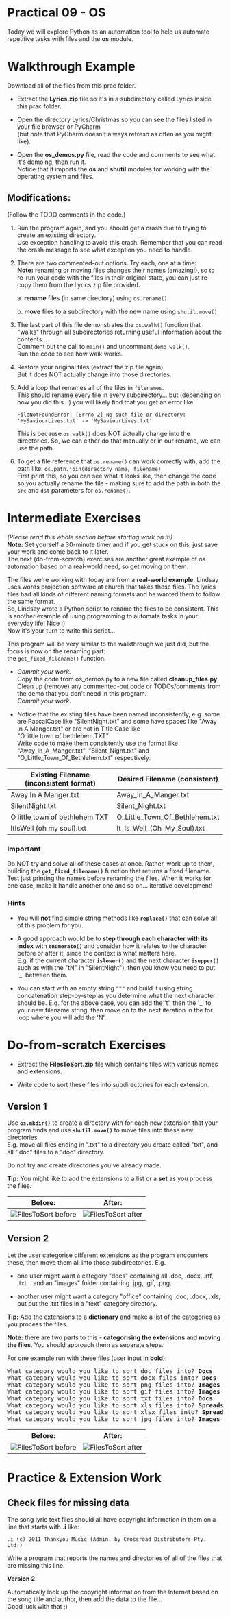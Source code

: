 # Practical 09 - OS

Today we will explore Python as an automation tool to help us automate
repetitive tasks with files and the **os** module.

# Walkthrough Example

Download all of the files from this prac folder.

-   Extract the **Lyrics.zip** file so it's in a subdirectory called 
    Lyrics inside this prac folder.

-   Open the directory Lyrics/Christmas so you can see the files listed
    in your file browser or PyCharm  
    (but note that PyCharm doesn't always refresh as often as you might
    like).

-   Open the **os_demos.py** file, read the code and comments to see
    what it's demoing, then run it.  
    Notice that it imports the **os** and **shutil** modules for working
    with the operating system and files.

## Modifications:

(Follow the TODO comments in the code.)

1.  Run the program again, and you should get a crash due to trying to
    create an existing directory.  
    Use exception handling to avoid this crash. 
    Remember that you can read the crash message to see what exception you need to handle.

2.  There are two commented-out options. Try each, one at a time:  
    **Note:** renaming or moving files changes their names (amazing!),
    so to re-run your code with the files in their original state, you
    can just re-copy them from the Lyrics.zip file provided.

    a.  **rename** files (in same directory) using `os.rename()`

    b.  **move** files to a subdirectory with the new name using
        `shutil.move()`

3.  The last part of this file demonstrates the `os.walk()` function that "walks"
    through all subdirectories returning useful information about the
    contents...  
    Comment out the call to `main()` and uncomment `demo_walk()`.  
    Run the code to see how walk works.

4.  Restore your original files (extract the zip file again).  
    But it does NOT actually change into those directories.  

5.  Add a loop that renames all of the files in `filenames`.  
    This should rename every file in every subdirectory... but 
    (depending on how you did this...) you will likely find that you get an error like
    
        FileNotFoundError: [Errno 2] No such file or directory: 'MySaviourLives.txt' -> 'MySaviourLives.txt'
    
    This is because `os.walk()` does NOT actually change into the directories.
    So, we can either do that manually or in our rename, we can use the path.  
    
6.  To get a file reference that `os.rename()` can work correctly with, add the path like:
    `os.path.join(directory_name, filename)`  
    First print this, so you can see what it looks like, then change the code so you
    actually rename the file - making sure to add the path in both the `src` and `dst` parameters for `os.rename()`.    


# Intermediate Exercises

_(Please read this whole section before starting work on it!)_  
**Note:** Set yourself a 30-minute timer and if you get stuck on this, 
just save your work and come back to it later.  
The next (do-from-scratch) exercises are another great example of os automation
based on a real-world need, so get moving on them.

The files we're working with today are from a **real-world example**.
Lindsay uses words projection software at church that takes these files.
The lyrics files had all kinds of different naming formats and he
wanted them to follow the same format.  
So, Lindsay wrote a Python script to rename the files to be consistent.
This is another example of using programming to automate tasks in your
everyday life! Nice :)  
Now it's your turn to write this script...

This program will be very similar to the walkthrough we just did, but
the focus is now on the renaming part:  
the `get_fixed_filename()` function.

-   *Commit your work.*  
    Copy the code from os_demos.py to a new file called
    **cleanup_files.py**.  
    Clean up (remove) any commented-out code or TODOs/comments from the
    demo that you don't need in this program.  
    *Commit your work.*

-   Notice that the existing files have been named inconsistently, e.g.
    some are PascalCase like "SilentNight.txt" and some have spaces like
    "Away In A Manger.txt" or are not in Title Case like  
    "O little town of bethlehem.TXT"  
    Write code to make them consistently use the format like
    "Away_In_A_Manger.txt", "Silent_Night.txt" and
    "O_Little_Town_Of_Bethlehem.txt" respectively:

  |**Existing Filename (inconsistent format)**  | **Desired Filename (consistent)**
  |---------------------------------------------| ------------------------------------
  |Away In A Manger.txt                         | Away_In_A_Manger.txt
  |SilentNight.txt                              | Silent_Night.txt
  |O little town of bethlehem.TXT               | O_Little_Town_Of_Bethlehem.txt
  |ItIsWell (oh my soul).txt                    | It_Is_Well_(Oh_My_Soul).txt

### Important

Do NOT try and solve all of these cases at once. Rather, work up to
them, building the **`get_fixed_filename()`** function that returns a
fixed filename. Test just printing the names before renaming the files.
When it works for one case, make it handle another one and so on...
iterative development!

### Hints

-   You will **not** find simple string methods like **`replace()`** that
    can solve all of this problem for you.

-   A good approach would be to **step through each character with its
    index** with **`enumerate()`** and consider how it relates to the
    character before or after it, since the context is what matters
    here.  
    E.g. if the current character **`islower()`** and the next character
    **`isupper()`** such as with the "tN" in "SilentNight"), then you
    know you need to put '_' between them.

-   You can start with an empty string `"""` and build it using string
    concatenation step-by-step as you determine what the next character
    should be. E.g. for the above case, you can add the 't', then the
    '_' to your new filename string, then move on to the next
    iteration in the for loop where you will add the 'N'.

# Do-from-scratch Exercises

-   Extract the **FilesToSort.zip** file which contains files with
    various names and extensions.

-   Write code to sort these files into subdirectories for each
    extension.

## Version 1

Use **`os.mkdir()`** to create a directory with for each new extension
that your program finds and use **`shutil.move()`** to move files into
these new directories.  
E.g. move all files ending in ".txt" to a directory you create called
"txt", and all ".doc" files to a "doc" directory.

Do not try and create directories you've already made.

**Tip:** You might like to add the extensions to a list or a **set** as
you process the files.

|**Before:**                                   | **After:**
| ---------------------------------------------| ---------------------------------------------
|![FilesToSort before](../images/09image1.png) | ![FilesToSort after](../images/09image2.png)   

## Version 2

Let the user categorise different extensions as the program encounters
these, then move them all into those subdirectories. E.g.

-   one user might want a category "docs" containing all .doc, .docx,
    .rtf, .txt... and an "images" folder containing .jpg, .gif, .png.

-   another user might want a category "office" containing .doc, .docx,
    .xls, but put the .txt files in a "text" category directory.

**Tip:** Add the extensions to a **dictionary** and make a list of the
categories as you process the files.

**Note:** there are two parts to this - **categorising the extensions**
and **moving the files**. You should approach them as separate steps.

For one example run with these files (user input in **bold**):

<pre>
What category would you like to sort doc files into? <strong>Docs</strong>
What category would you like to sort docx files into? <strong>Docs</strong>
What category would you like to sort png files into? <strong>Images</strong>
What category would you like to sort gif files into? <strong>Images</strong>
What category would you like to sort txt files into? <strong>Docs</strong>
What category would you like to sort xls files into? <strong>Spreadsheets</strong>
What category would you like to sort xlsx files into? <strong>Spreadsheets</strong>
What category would you like to sort jpg files into? <strong>Images</strong>
</pre>

|**Before:**                                   | **After:**
| ---------------------------------------------| ---------------------------------------------
|![FilesToSort before](../images/09image1.png) | ![FilesToSort after](../images/09image3.png)   

# Practice & Extension Work

## Check files for missing data

The song lyric text files should all have copyright information in them
on a line that starts with **.i** like:

    .i (c) 2011 Thankyou Music (Admin. by Crossroad Distributors Pty. Ltd.)

Write a program that reports the names and directories of all of the files
that are missing this line.

**Version 2**

Automatically look up the copyright information from the Internet based
on the song title and author, then add the data to the file...  
Good luck with that ;)

